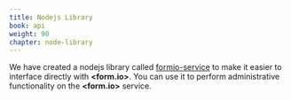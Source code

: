 ```yaml
---
title: Nodejs Library
book: api
weight: 90
chapter: node-library
---
```

We have created a nodejs library called [formio-service](https://github.com/formio/formio-service) to make it easier to interface directly with **&lt;<span class="text-primary">form</span>.<span class="text-secondary">io</span>&gt;**. You can use it to perform administrative functionality on the **&lt;<span class="text-primary">form</span>.<span class="text-secondary">io</span>&gt;** service.
